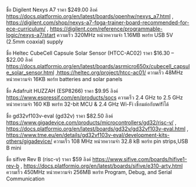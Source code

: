 ชื่อ Digilent Nexys A7 
ราคา $249.00
ลิงค์ https://docs.platformio.org/en/latest/boards/openhw/nexys_a7.html , https://digilent.com/shop/nexys-a7-fpga-trainer-board-recommended-for-ece-curriculum/ ,
https://digilent.com/reference/programmable-logic/nexys-a7/start
ความเร็ว 320MHz
หน่วยความจำ 1.16MB
พอร์ท  USB 5V (2.5mm coaxial) supply

ชื่อ Heltec CubeCell Capsule Solar Sensor (HTCC-AC02)
ราคา $16.30 – $22.00
ลิงค์ https://docs.platformio.org/en/latest/boards/asrmicro650x/cubecell_capsule_solar_sensor.html ,https://heltec.org/project/htcc-ac01/
ความเร็ว 48MHz
หน่วยความจำ 16KB
พอร์ท batteries and solar panels

ชื่อ Adafruit HUZZAH (ESP8266)
ราคา $9.95
ลิงค์ https://www.espressif.com/en/products/socs
ความเร็ว 2.4 GHz to 2.5 GHz
หน่วยความจำ 160 KB
พอร์ท 32-bit MCU & 2.4 GHz Wi-Fi เชื่อมต่อกับwifiได้

ชื่อ gd32vf103v-eval (gd32v)
ราคา $82.50
ลิงค์ https://www.gigadevice.com/products/microcontrollers/gd32/risc-v/ , https://docs.platformio.org/en/latest/boards/gd32v/gd32vf103v-eval.html ,
https://www.tme.eu/en/details/gd32vf103v-eval/development-kits-others/gigadevice/
ความเร็ว 108 MHz
หน่วยความจำ 32.8 kB
พอร์ท pin strips,USB B mini

ชื่อ sifive Rev B (risc-v)
ราคา $59
ลิงค์ https://www.sifive.com/boards/hifive1-rev-b , https://docs.platformio.org/en/latest/boards/sifive/e310-arty.html
ความเร็ว 450MHz
หน่วยความจำ 256MB
พอร์ท Program, Debug, and Serial Communication


